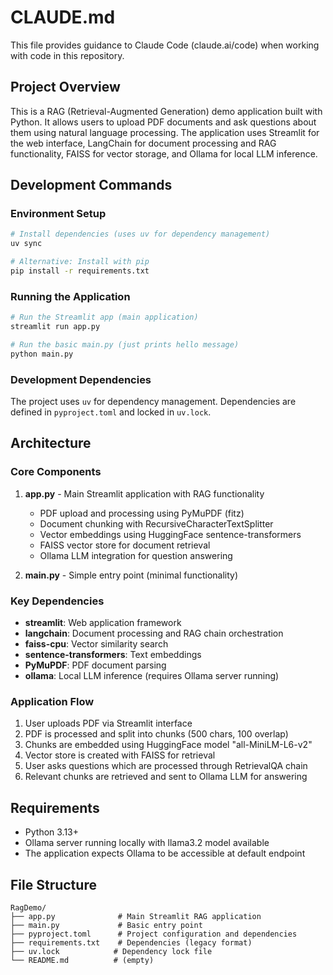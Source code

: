 # CLAUDE.md

This file provides guidance to Claude Code (claude.ai/code) when working with code in this repository.

## Project Overview

This is a RAG (Retrieval-Augmented Generation) demo application built with Python. It allows users to upload PDF documents and ask questions about them using natural language processing. The application uses Streamlit for the web interface, LangChain for document processing and RAG functionality, FAISS for vector storage, and Ollama for local LLM inference.

## Development Commands

### Environment Setup
```bash
# Install dependencies (uses uv for dependency management)
uv sync

# Alternative: Install with pip
pip install -r requirements.txt
```

### Running the Application
```bash
# Run the Streamlit app (main application)
streamlit run app.py

# Run the basic main.py (just prints hello message)
python main.py
```

### Development Dependencies
The project uses `uv` for dependency management. Dependencies are defined in `pyproject.toml` and locked in `uv.lock`.

## Architecture

### Core Components

1. **app.py** - Main Streamlit application with RAG functionality
   - PDF upload and processing using PyMuPDF (fitz)
   - Document chunking with RecursiveCharacterTextSplitter
   - Vector embeddings using HuggingFace sentence-transformers
   - FAISS vector store for document retrieval
   - Ollama LLM integration for question answering

2. **main.py** - Simple entry point (minimal functionality)

### Key Dependencies

- **streamlit**: Web application framework
- **langchain**: Document processing and RAG chain orchestration
- **faiss-cpu**: Vector similarity search
- **sentence-transformers**: Text embeddings
- **PyMuPDF**: PDF document parsing
- **ollama**: Local LLM inference (requires Ollama server running)

### Application Flow

1. User uploads PDF via Streamlit interface
2. PDF is processed and split into chunks (500 chars, 100 overlap)
3. Chunks are embedded using HuggingFace model "all-MiniLM-L6-v2"
4. Vector store is created with FAISS for retrieval
5. User asks questions which are processed through RetrievalQA chain
6. Relevant chunks are retrieved and sent to Ollama LLM for answering

## Requirements

- Python 3.13+
- Ollama server running locally with llama3.2 model available
- The application expects Ollama to be accessible at default endpoint

## File Structure

```
RagDemo/
├── app.py              # Main Streamlit RAG application
├── main.py             # Basic entry point
├── pyproject.toml      # Project configuration and dependencies
├── requirements.txt    # Dependencies (legacy format)
├── uv.lock            # Dependency lock file
└── README.md          # (empty)
```